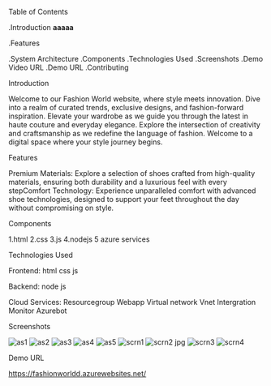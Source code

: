 Table of Contents

.Introduction
**aaaaa**

.Features

.System Architecture
.Components
.Technologies Used
.Screenshots
.Demo Video URL
.Demo URL
.Contributing

Introduction

 Welcome to our Fashion World website, where style meets innovation. Dive into a realm of curated trends, exclusive designs, and fashion-forward inspiration. Elevate your wardrobe as we guide you through the latest in haute couture and everyday elegance. Explore the intersection of creativity and craftsmanship as we redefine the language of fashion. Welcome to a digital space where your style journey begins.

Features

Premium Materials: Explore a selection of shoes crafted from high-quality materials, ensuring both durability and a luxurious feel with every stepComfort Technology: Experience unparalleled comfort with advanced shoe technologies, designed to support your feet throughout the day without compromising on style.

Components

1.html 2.css 3.js 4.nodejs 5 azure services

Technologies Used

Frontend: html css js

Backend: node js

Cloud Services: Resourcegroup Webapp Virtual network Vnet Intergration Monitor Azurebot

Screenshots

![as1](https://github.com/yoyologesh/FASHION-WORLD-5/assets/149663029/20f0e145-b9cd-4a53-b5a5-8f7059eff7fb)
![as2](https://github.com/yoyologesh/FASHION-WORLD-5/assets/149663029/a5b23944-ba8d-4c59-9886-43dd953d4a0c)
![as3](https://github.com/yoyologesh/FASHION-WORLD-5/assets/149663029/e099418e-c571-4fe9-9e58-c938067bfaa6)
![as4](https://github.com/yoyologesh/FASHION-WORLD-5/assets/149663029/b384129b-9560-4ca8-8255-39353e991f08)
![as5](https://github.com/yoyologesh/FASHION-WORLD-5/assets/149663029/732f487e-404f-406c-a153-ebbc0458ede3)
![scrn1](https://github.com/yoyologesh/FASHION-WORLD-5/assets/149663029/4dc94e4c-8814-472d-8f9a-969da2f64ee2)
![scrn2 jpg](https://github.com/yoyologesh/FASHION-WORLD-5/assets/149663029/08dcf09d-1432-4f6b-af90-58829b84ff04)
![scrn3](https://github.com/yoyologesh/FASHION-WORLD-5/assets/149663029/40089c7b-76f6-4620-a2e1-50b6dfb02975)
![scrn4](https://github.com/yoyologesh/FASHION-WORLD-5/assets/149663029/537d0a50-9ebf-4b09-bd78-ea48263907fd)

Demo URL

https://fashionworldd.azurewebsites.net/
